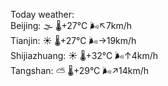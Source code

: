Today weather:  
Beijing: 🌫  🌡️+27°C 🌬️↖7km/h  
Tianjin: ☀️   🌡️+27°C 🌬️→19km/h  
Shijiazhuang: ☀️   🌡️+32°C 🌬️↑4km/h  
Tangshan: ⛅️  🌡️+29°C 🌬️↗14km/h  
